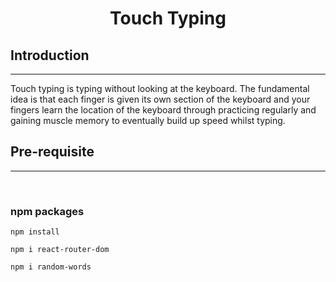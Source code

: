 <h1 style="text-align: center;"> Touch Typing </h1>

## Introduction
---
Touch typing is typing without looking at the keyboard. The fundamental idea is that each finger is given its own section of the keyboard and your fingers learn the location of the keyboard through practicing regularly and gaining muscle memory to eventually build up speed whilst typing.

## Pre-requisite
---

<br>

### npm packages

```
npm install
```
```
npm i react-router-dom
```
```
npm i random-words
```






